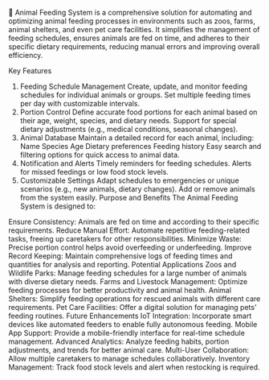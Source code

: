 🐾 Animal Feeding System is a comprehensive solution for automating and optimizing animal feeding processes in environments such as zoos, farms, animal shelters, and even pet care facilities. It simplifies the management of feeding schedules, ensures animals are fed on time, and adheres to their specific dietary requirements, reducing manual errors and improving overall efficiency.

Key Features
1. Feeding Schedule Management
Create, update, and monitor feeding schedules for individual animals or groups.
Set multiple feeding times per day with customizable intervals.
2. Portion Control
Define accurate food portions for each animal based on their age, weight, species, and dietary needs.
Support for special dietary adjustments (e.g., medical conditions, seasonal changes).
3. Animal Database
Maintain a detailed record for each animal, including:
Name
Species
Age
Dietary preferences
Feeding history
Easy search and filtering options for quick access to animal data.
4. Notification and Alerts
Timely reminders for feeding schedules.
Alerts for missed feedings or low food stock levels.
5. Customizable Settings
Adapt schedules to emergencies or unique scenarios (e.g., new animals, dietary changes).
Add or remove animals from the system easily.
Purpose and Benefits
The Animal Feeding System is designed to:

Ensure Consistency:
Animals are fed on time and according to their specific requirements.
Reduce Manual Effort:
Automate repetitive feeding-related tasks, freeing up caretakers for other responsibilities.
Minimize Waste: 
Precise portion control helps avoid overfeeding or underfeeding.
Improve Record Keeping:
Maintain comprehensive logs of feeding times and quantities for analysis and reporting.
Potential Applications
Zoos and Wildlife Parks:
Manage feeding schedules for a large number of animals with diverse dietary needs.
Farms and Livestock Management:
Optimize feeding processes for better productivity and animal health.
Animal Shelters:
Simplify feeding operations for rescued animals with different care requirements.
Pet Care Facilities:
Offer a digital solution for managing pets’ feeding routines.
Future Enhancements
IoT Integration:
Incorporate smart devices like automated feeders to enable fully autonomous feeding.
Mobile App Support:
Provide a mobile-friendly interface for real-time schedule management.
Advanced Analytics:
Analyze feeding habits, portion adjustments, and trends for better animal care.
Multi-User Collaboration:
Allow multiple caretakers to manage schedules collaboratively.
Inventory Management: 
Track food stock levels and alert when restocking is required.
